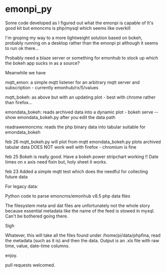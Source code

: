 # emonpi_py

Some code developed as I figured out what the emonpi is capable of
It's good kit but emoncms is php/mysql which seems like overkill

I'm groping my way to a more lightweight solution based on bokeh, probably running on a desktop 
rather than the emonpi pi although it seems to run ok there...

Probably need a blaze server or something for emonhub to stock up which the bokeh app sucks in
as a source?

Meanwhile we have

mqtt_emon: a simple mqtt listener for an arbitrary mqtt server and subscription - currently
emonhub/rx/5/values

mqtt_bokeh: as above but with an updating plot - best with chrome rather than firefox...

emondata_bokeh: reads archived data into a dynamic plot - bokeh serve --show emondata_bokeh.py
after you edit the data path

readrawemoncms: reads the php binary data into tabular suitable for emondata_bokeh

feb 26
mqtt_bokeh.py will plot from mqtt 
emondata_bokeh.py plots archived tabular data
DOES NOT work well with firefox - chromium is fine

feb 25
Bokeh is really good.
Have a bokeh power stripchart working !!
Date times on x axis need fixin but, holy sheet it works.


feb 23
Added a simple mqtt test which does the needful for collecting future data

For legacy data:

Python code to parse emoncms/emonhub v8.5 php data files

The filesystem meta and dat files are unfortunately not the whole story because essential metadata like 
the name of the feed is stowed in mysql. Can't be bothered going there.

Sigh

Whatever, this will take all the files found under /home/pi/data/phpfina, read the metadata (such
as it is) and then the data. Output is an .xls file with raw time, value, date-time columns.

enjoy.

pull requests welcomed.



